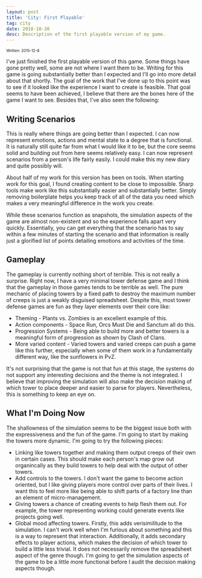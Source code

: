 ```yaml
---
layout: post
title: 'City: First Playable'
tag: city
date: 2018-10-30
desc: Description of the first playable version of my game.
---
```


<p style="font-size:10px">Written: 2015-12-8


I've just finished the first playable version of this game. Some things have gone pretty well, some are not where I want them to be. Writing for this game is going substantially better than I expected and I'll go into more detail about that shortly. The goal of the work that I've done up to this point was to see if it looked like the experience I want to create is feasible. That goal seems to have been achieved, I believe that there are the bones here of the game I want to see. Besides that, I've also seen the following:

## Writing Scenarios

This is really where things are going better than I expected. I can now represent emotions, actions and mental state to a degree that is functional. It is naturally still quite far from what I would like it to be, but the core seems solid and building out from here seems relatively easy. I can now represent scenarios from a person's life fairly easily. I could make this my new diary and quite possibly will.


About half of my work for this version has been on tools. When starting work for this goal, I found creating content to be close to impossible. Sharp tools make work like this substantially easier and substantially better. Simply removing boilerplate helps you keep track of all of the data you need which makes a very meaningful difference in the work you create.


While these scenarios function as snapshots, the simulation aspects of the game are almost non-existent and so the experience falls apart very quickly. Essentially, you can get everything that the scenario has to say within a few minutes of starting the scenario and that information is really just a glorified list of points detailing emotions and activities of the time.

## Gameplay

The gameplay is currently nothing short of terrible. This is not really a surprise. Right now, I have a very minimal tower defense game and I think that the gameplay in those games tends to be terrible as well. The pure mechanic of placing towers by a fixed path to destroy the maximum number of creeps is just a weakly disguised spreadsheet. Despite this, most tower defense games are fun as they layer elements over their core like:
- Theming - Plants vs. Zombies is an excellent example of this.
- Action components - Space Run, Orcs Must Die and Sanctum all do this. 
- Progression Systems - Being able to build more and better towers is a meaningful form of progression as shown by Clash of Clans.
- More varied content - Varied towers and varied creeps can push a game like this further, especially when some of them work in a fundamentally different way, like the sunflowers in PvZ.



It's not surprising that the game is not that fun at this stage, the systems do not support any interesting decisions and the theme is not integrated. I believe that improving the simulation will also make the decision making of which tower to place deeper and easier to parse for players. Nevertheless, this is something to keep an eye on.

## What I'm Doing Now

The shallowness of the simulation seems to be the biggest issue both with the expressiveness and the fun of the game. I'm going to start by making the towers more dynamic. I'm going to try the following pieces:
- Linking like towers together and making them output creeps of their own in certain cases. This should make each person's map grow out organincally as they build towers to help deal with the output of other towers.
- Add controls to the towers. I don't want the game to become action oriented, but I like giving players more control over parts of their lives. I want this to feel more like being able to shift parts of a factory line than an element of micro-management.
- Giving towers a chance of creating events to help flesh them out. For example, the tower representing working could generate events like projects going well.
- Global mood affecting towers. Firstly, this adds verisimilitude to the simulation. I can't work well when I'm furious about something and this is a way to represent that interaction. Additionally, it adds secondary effects to player actions, which makes the decision of which tower to build a little less trivial. It does not necessarily remove the spreadsheet aspect of the genre though. I'm going to get the simulation aspects of the game to be a little more functional before I audit the decision making aspects though.



